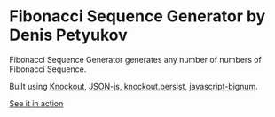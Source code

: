 # Fibonacci Sequence Generator by Denis Petyukov
Fibonacci Sequence Generator generates any number of numbers of Fibonacci Sequence.

Built using [Knockout](http://knockoutjs.com/), [JSON-js](https://github.com/douglascrockford/JSON-js), [knockout.persist](https://github.com/spoike/knockout.persist), [javascript-bignum](https://github.com/jtobey/javascript-bignum).

[See it in action](http://githubprofile.github.io/fibonacci/)
